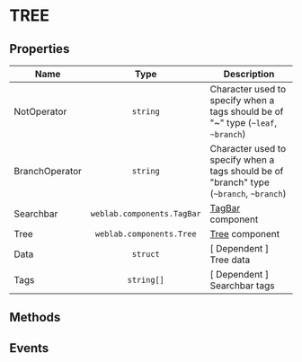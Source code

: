 # TREE


## Properties

| Name 	    | Type  | Description                       |
|-------	|:-:	|------------------------------	|
| NotOperator | `string` | Character used to specify when a tags should be of "~" type (`~leaf`, `~branch`) |
| BranchOperator | `string` | Character used to specify when a tags should be of "branch" type (`~branch`, `~branch`) |
| Searchbar | `weblab.components.TagBar` | [TagBar](/docs/TagBar.md) component |
| Tree | `weblab.components.Tree` | [Tree](/docs/Tree.md#L8) component |
| Data     	| `struct`| [ Dependent ] Tree data 	|
| Tags  | `string[]`	| [ Dependent ] Searchbar tags   |

## Methods


## Events